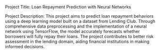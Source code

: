 Project Title: Loan Repayment Prediction with Neural Networks

Project Description:
This project aims to predict loan repayment behaviors using a deep learning model built on a dataset from Lending Club. 
Through comprehensive data preprocessing and the implementation of a neural network using TensorFlow, the model accurately forecasts whether borrowers will fully repay their loans.
The project contributes to better risk assessment in the lending domain, aiding financial institutions in making informed decisions. 

